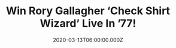 ---
campaign-uuid: "c-1009c6ff-849b-4d63-ba95-d623dbb08ca1"
type: "Competition"
category: "Music"
date: "2020-03-13T06:00:00.000Z"
end-date: "2020-04-13T23:59:00.000Z"
disable-form: false
is_promoted: false
has_entry_page: true
title: "Win Rory Gallagher ‘Check Shirt Wizard’ Live In ’77!"
competition-description: "<p>We have managed to get our hands on one copy of Rory\
  \ Gallagher ‘Check Shirt Wizard’ Live In ’77. This album is a barnstorming 20-song,\
  \ previously unreleased set culled from four shows, which were part of a 1977 tour\
  \ across the UK in support of Rory’s then latest album 'Calling Card’.</p>\n<p>Want\
  \ to be the first one hearing it? Click below for a chance to win.</p>\n"
hero-header: "Win Rory Gallagher ‘Check Shirt Wizard’ Live In ’77!"
terms-confirmation: "N/A"
banner-img: "https://assets.expresslyapp.com/asset-9a7446d7-f641-4bef-b2cb-a4625ac15479.jpg"
logo-left-href: "http://club.expressly.io"
logo-left-image: "https://assets.expresslyapp.com/asset-60e01731-6604-4385-8df2-c7601ee268f2.jpg"
logo-left-title: "Expressly Club"
bg-image-hero: "https://assets.expresslyapp.com/asset-f923c9d2-cb79-4abf-9fbb-1c8f4b4871ab.jpg"
bg-image-first: "https://assets.expresslyapp.com/asset-2207c6e1-6b16-4b1f-af3d-b987887b15e9.jpg"
section1-content: "<p>Featuring fantastic live versions of tracks from that album\
  \ as well as from 1975’s 'Against The Grain' and other live favourites, has been\
  \ mixed from the original multitrack tapes from the official Rory Gallagher archive\
  \ and mastered for this release at Abbey Road Studios.</p>\n<p>Rory’s fan? Click\
  \ below and it could be yours.</p>\n"
entry-title: "Win Rory Gallagher ‘Check Shirt Wizard’ Live In ’77!"
entry-content: "<p>Enter the draw to win Rory Gallagher ‘Check Shirt Wizard’ Live\
  \ In ’77 by completing the form below before 23:59 on the 13th of April 2020.</p>\n"
has-winner: false
prize-description: "Rory Gallagher ‘Check Shirt Wizard’ Live In ’77!"
special-conditions: "Multiple entries are allowed up to one every day.\r\n\r\nThis\
  \ competition is also available on: https://aaa.nme.com/competitions/rory-gallagher-check-shirt-wizard"
country-restrictions:
- "GB"
---